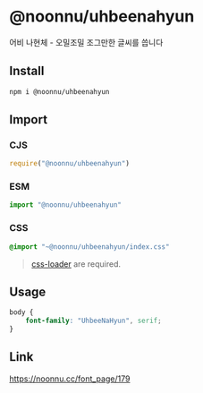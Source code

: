 # @noonnu/uhbeenahyun
어비 나현체 - 오밀조밀 조그만한 글씨를 씁니다

## Install
```sh
npm i @noonnu/uhbeenahyun
```
## Import
### CJS
```js
require("@noonnu/uhbeenahyun")
```
### ESM
```js
import "@noonnu/uhbeenahyun"
```
### CSS 
```css
@import "~@noonnu/uhbeenahyun/index.css"
```
> [css-loader](https://github.com/webpack-contrib/css-loader) are required.

## Usage
```css
body {
    font-family: "UhbeeNaHyun", serif;
}
```

## Link
https://noonnu.cc/font_page/179